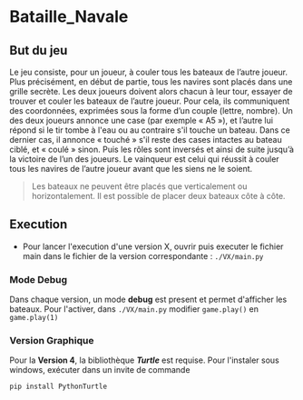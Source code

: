 # Bataille_Navale
## But du jeu
Le jeu consiste, pour un joueur, à couler tous les bateaux de l’autre joueur. Plus précisément, en début de partie, tous les navires sont placés dans une grille secrète. Les deux joueurs doivent alors chacun à leur tour, essayer de trouver et couler les bateaux de l’autre 
joueur. Pour cela, ils communiquent des coordonnées, exprimées sous la forme d’un couple (lettre, nombre). Un des deux joueurs annonce une case (par exemple « A5 »), et l’autre lui répond si le tir tombe à l'eau ou au contraire s'il touche un bateau. Dans ce dernier cas, 
il annonce « touché » s'il reste des cases intactes au bateau ciblé, et « coulé » sinon. Puis les rôles sont inversés et ainsi de suite jusqu’à la victoire de l’un des joueurs. Le vainqueur est celui qui réussit à couler tous les navires de l’autre joueur avant que les 
siens ne le soient.

> Les bateaux ne peuvent être placés que verticalement ou horizontalement.
> Il est possible de placer deux bateaux côte à côte.


## Execution
 - Pour lancer l'execution d'une version X, ouvrir puis executer le fichier main dans le fichier de la version correspondante  : ```./VX/main.py```

### Mode Debug
Dans chaque version, un mode **debug** est present et permet d'afficher les bateaux. Pour l'activer, dans ```./VX/main.py``` modifier ```game.play()``` en ```game.play(1)```

### Version Graphique
Pour la **Version 4**, la bibliothèque ***Turtle*** est requise.
Pour l'instaler sous windows, exécuter dans un invite de commande
```bash
pip install PythonTurtle
